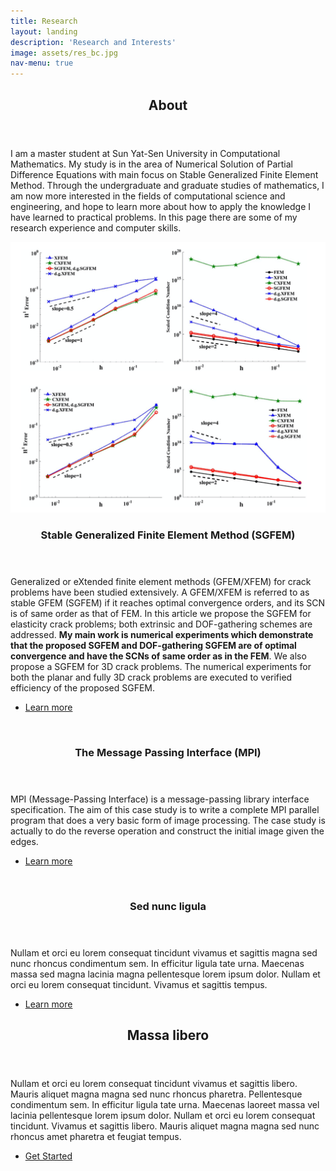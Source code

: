 ```yaml
---
title: Research
layout: landing
description: 'Research and Interests'
image: assets/res_bc.jpg
nav-menu: true
---
```


<!-- Main -->
<div id="main">

<!-- One -->
<section id="one">
	<div class="inner">
		<header class="major">
			<h2>About</h2>
		</header>
		<p>I am a master student at Sun Yat-Sen University in Computational Mathematics. My study is in the area of Numerical Solution of Partial Difference Equations with main focus on Stable Generalized Finite Element Method. Through the undergraduate and graduate studies of mathematics, I am now more interested in the fields of computational science and engineering, and hope to learn more about how to apply the knowledge I have learned to practical problems. In this page there are some of my research experience and computer skills.</p>
	</div>
</section>

<!-- Two -->
<section id="two" class="spotlights">
	<section>
		<a href="assets/Research.jpg" class="image">
			<span class="image fit"><img src="assets/Research.jpg" alt="" data-position="center center" /></span>
		</a>
		<div class="content">
			<div class="inner">
				<header class="major">
					<h3>Stable Generalized Finite Element Method (SGFEM)</h3>
				</header>
				<p>Generalized or eXtended finite element methods (GFEM/XFEM) for crack problems have been studied extensively. A GFEM/XFEM is referred to as stable GFEM (SGFEM) if it reaches optimal convergence orders, and its SCN is of same order as that of FEM. In this article we propose the SGFEM for elasticity crack problems; both extrinsic and DOF-gathering schemes are addressed. <b>My main work is numerical experiments
which demonstrate that the proposed SGFEM and DOF-gathering SGFEM are of optimal convergence and have the SCNs of same order as in the FEM</b>. We also propose a SGFEM for 3D crack problems. The numerical experiments for both the planar and fully 3D crack problems are executed to verified efficiency of the proposed SGFEM.</p>
				<ul class="actions">
					<li><a href="https://doi.org/10.1002/nme.6347" class="button">Learn more</a></li>
				</ul>
			</div>
		</div>
	</section>
	<section>
		<a href="generic.html" class="image">
			<img src="{% link assets/images/pic09.jpg %}" alt="" data-position="top center" />
		</a>
		<div class="content">
			<div class="inner">
				<header class="major">
					<h3>The Message Passing Interface (MPI)</h3>
				</header>
				<p>MPI (Message-Passing Interface) is a message-passing library interface specification. The aim of this case study is to write a complete MPI parallel program that does a very basic form of image processing. The case study is actually to do the reverse operation and construct the initial image given the edges.</p>
				<ul class="actions">
					<li><a href="generic.html" class="button">Learn more</a></li>
				</ul>
			</div>
		</div>
	</section>
	<section>
		<a href="generic.html" class="image">
			<img src="{% link assets/images/pic10.jpg %}" alt="" data-position="25% 25%" />
		</a>
		<div class="content">
			<div class="inner">
				<header class="major">
					<h3>Sed nunc ligula</h3>
				</header>
				<p>Nullam et orci eu lorem consequat tincidunt vivamus et sagittis magna sed nunc rhoncus condimentum sem. In efficitur ligula tate urna. Maecenas massa sed magna lacinia magna pellentesque lorem ipsum dolor. Nullam et orci eu lorem consequat tincidunt. Vivamus et sagittis tempus.</p>
				<ul class="actions">
					<li><a href="generic.html" class="button">Learn more</a></li>
				</ul>
			</div>
		</div>
	</section>
</section>

<!-- Three -->
<section id="three">
	<div class="inner">
		<header class="major">
			<h2>Massa libero</h2>
		</header>
		<p>Nullam et orci eu lorem consequat tincidunt vivamus et sagittis libero. Mauris aliquet magna magna sed nunc rhoncus pharetra. Pellentesque condimentum sem. In efficitur ligula tate urna. Maecenas laoreet massa vel lacinia pellentesque lorem ipsum dolor. Nullam et orci eu lorem consequat tincidunt. Vivamus et sagittis libero. Mauris aliquet magna magna sed nunc rhoncus amet pharetra et feugiat tempus.</p>
		<ul class="actions">
			<li><a href="generic.html" class="button next">Get Started</a></li>
		</ul>
	</div>
</section>

</div>
